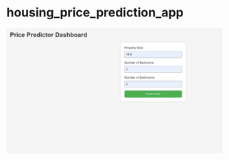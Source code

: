 # housing_price_prediction_app

<img src = "https://github.com/ttariqaziz/housing_price_prediction_app/blob/main/images/Dashboard.jpg">
